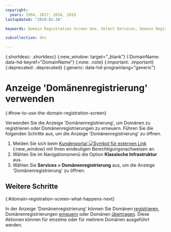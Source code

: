 ```yaml
---
copyright:
  years: 1994, 2017, 2018, 2019
lastupdated: "2019-02-26"

keywords: Domain Registration Screen Use, Select Services, Domain Registration screen

subcollection: dns

---
```


{:shortdesc: .shortdesc}
{:new_window: target="_blank"}
{:DomainName: data-hd-keyref="DomainName"}
{:note: .note}
{:important: .important}
{:deprecated: .deprecated}
{:generic: data-hd-programlang="generic"}

# Anzeige 'Domänenregistrierung' verwenden
{:#how-to-use-the-domain-registration-screen}

Verwenden Sie die Anzeige 'Domänenregistrierung', um Domänen zu registrieren oder Domänenregistrierungen zu erneuern. Führen Sie die folgenden Schritte aus, um die Anzeige 'Domänenregistrierung' zu öffnen.

1. Melden Sie sich beim [Kundenportal ![Symbol für externen Link](../../icons/launch-glyph.svg "Symbol für externen Link")](https://{DomainName}/){:new_window} mit Ihren eindeutigen Berechtigungsnachweisen an.
1. Wählen Sie im Navigationsmenü die Option **Klassische Infrastruktur** aus.
1. Wählen Sie **Services > Domänenregistrierung** aus, um die Anzeige 'Domänenregistrierung' zu öffnen.

## Weitere Schritte
{:#domain-registration-screen-what-happens-next}

In der Anzeige 'Domänenregistrierung' können Sie Domänen [registrieren](/docs/infrastructure/dns?topic=dns-register-a-new-domain), Domänenregistrierungen [erneuern](/docs/infrastructure/dns?topic=dns-renew-an-existing-domain) oder Domänen [übertragen](/docs/infrastructure/dns?topic=dns-transfer-an-existing-domain-to-ibm-cloud). Diese Aktionen können für einzelne oder für mehrere Domänen ausgeführt werden.
